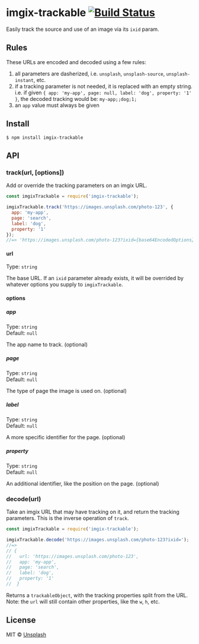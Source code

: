 # imgix-trackable [![Build Status](https://travis-ci.org/unsplash/imgix-trackable.svg?branch=master)](https://travis-ci.org/unsplash/imgix-trackable)

Easily track the source and use of an image via its `ixid` param.

## Rules

These URLs are encoded and decoded using a few rules:

1. all parameters are dasherized, i.e. `unsplash`, `unsplash-source`, `unsplash-instant`, etc.
2. if a tracking parameter is not needed, it is replaced with an empty string. i.e. if given `{ app: 'my-app', page: null, label: 'dog', property: '1' }`, the decoded tracking would be: `my-app;;dog;1;`
3. an `app` value must always be given

## Install

```
$ npm install imgix-trackable
```

## API

### track(url, [options])

Add or override the tracking parameters on an imgix URL.

```js
const imgixTrackable = require('imgix-trackable');

imgixTrackable.track('https://images.unsplash.com/photo-123', {
  app: 'my-app',
  page: 'search',
  label: 'dog',
  property: '1'
});
//=> 'https://images.unsplash.com/photo-123?ixid={base64EncodedOptions}'
```

#### url

Type: `string`

The base URL. If an `ixid` parameter already exists, it will be overrided by whatever options you supply to `imgixTrackable`.

#### options

##### app

Type: `string`<br>
Default: `null`

The app name to track. (optional)

##### page

Type: `string`<br>
Default: `null`

The type of page the image is used on. (optional)

##### label

Type: `string`<br>
Default: `null`

A more specific identifier for the page. (optional)

##### property

Type: `string`<br>
Default: `null`

An additional identifier, like the position on the page. (optional)

### decode(url)

Take an imgix URL that may have tracking on it, and return the tracking parameters. This is the inverse operation of `track`.

```js
const imgixTrackable = require('imgix-trackable');

imgixTrackable.decode('https://images.unsplash.com/photo-123?ixid=');
//=>
// {
//   url: 'https://images.unsplash.com/photo-123',
//   app: 'my-app',
//   page: 'search',
//   label: 'dog',
//   property: '1'
//  }
```

Returns a `trackableObject`, with the tracking properties split from the URL. Note: the `url` will still contain other properties, like the `w`, `h`, etc.

## License

MIT © [Unsplash](http://github.com/unsplash)
